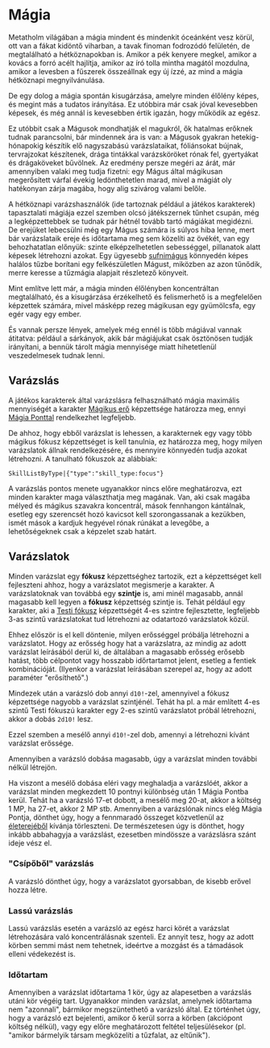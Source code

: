 # Mágia

Metatholm világában a mágia mindent és mindenkit óceánként vesz körül, ott van a fákat kidöntő viharban, a tavak finoman fodrozódó felületén, de megtalálható a hétköznapokban is. Amikor a pék kenyere megkel, amikor a kovács a forró acélt hajlítja, amikor az író tolla mintha magától mozdulna, amikor a levesben a fűszerek összeállnak egy új ízzé, az mind a mágia hétköznapi megnyilvánulása.

De egy dolog a mágia spontán kisugárzása, amelyre minden élőlény képes, és megint más a tudatos irányítása. Ez utóbbira már csak jóval kevesebben képesek, és még annál is kevesebben értik igazán, hogy működik az egész.

Ez utóbbit csak a Mágusok mondhatják el magukról, ők hatalmas erőknek tudnak parancsolni, bár mindennek ára is van: a Mágusok gyakran hetekig-hónapokig készítik elő nagyszabású varázslataikat, fóliánsokat bújnak, tervrajzokat készítenek, drága tintákkal varázsköröket rónak fel, gyertyákat és drágaköveket bűvölnek. Az eredmény persze megéri az árát, már amennyiben valaki meg tudja fizetni: egy Mágus által mágikusan megerősített várfal évekig ledönthetetlen marad, mivel a mágiát oly hatékonyan zárja magába, hogy alig szivárog valami belőle.

A hétköznapi varázshasználók (ide tartoznak például a játékos karakterek) tapasztalati mágiája ezzel szemben olcsó játékszernek tűnhet csupán, még a legképzettebbek se tudnak pár hétnél tovább tartó mágiákat megidézni. De erejüket lebecsülni még egy Mágus számára is súlyos hiba lenne, mert bár varázslataik ereje és időtartama meg sem közelíti az övékét, van egy behozhatatlan előnyük: szinte elképzelhetetlen sebességgel, pillanatok alatt képesek létrehozni azokat. Egy ügyesebb [sufnimágus](background:hedge_wizard) könnyedén képes halálos tűzbe borítani egy felkészületlen Mágust, miközben az azon tűnődik, merre keresse a tűzmágia alapjait részletező könyveit.

Mint említve lett már, a mágia minden élőlényben koncentráltan megtalálható, és a kisugárzása érzékelhető és felismerhető is a megfelelően képzettek számára, mivel másképp rezeg mágikusan egy gyümölcsfa, egy egér vagy egy ember.

És vannak persze lények, amelyek még ennél is több mágiával vannak átitatva: például a sárkányok, akik bár mágiájukat csak ösztönösen tudják irányítani, a bennük tárolt mágia mennyisége miatt hihetetlenül veszedelmesek tudnak lenni.

## Varázslás

A játékos karakterek által varázslásra felhasználható mágia maximális mennyiségét a karakter [Mágikus erő](skill:magic_force) képzettsége határozza meg, ennyi [Mágia Ponttal](character:mp) rendelkezhet legfeljebb.

De ahhoz, hogy ebből varázslat is lehessen, a karakternek egy vagy több mágikus fókusz képzettséget is kell tanulnia, ez határozza meg, hogy milyen varázslatok állnak rendelkezésére, és mennyire könnyedén tudja azokat létrehozni. A tanulható fókuszok az alábbiak:

`SkillListByType|{"type":"skill_type:focus"}`

A varázslás pontos menete ugyanakkor nincs előre meghatározva, ezt minden karakter maga választhatja meg magának. Van, aki csak magába mélyed és mágikus szavakra koncentrál, mások fennhangon kántálnak, esetleg egy szerencsét hozó kavicsot kell szorongassanak a kezükben, ismét mások a kardjuk hegyével rónak rúnákat a levegőbe, a lehetőségeknek csak a képzelet szab határt.

## Varázslatok

Minden varázslat egy **fókusz** képzettséghez tartozik, ezt a képzettséget kell fejleszteni ahhoz, hogy a varázslatot megismerje a karakter. A varázslatoknak van továbbá egy **szintje** is, ami minél magasabb, annál magasabb kell legyen a **fókusz** képzettség szintje is. Tehát például egy karakter, aki a [Testi fókusz](skill:body_focus) képzettségét 4-es szintre fejlesztette, legfeljebb 3-as szintű varázslatokat tud létrehozni az odatartozó varázslatok közül.

Ehhez először is el kell döntenie, milyen erősséggel próbálja létrehozni a varázslatot. Hogy az erősség hogy hat a varázslatra, az mindig az adott varázslat leírásából derül ki, de általában a magasabb erősség erősebb hatást, több célpontot vagy hosszabb időrtartamot jelent, esetleg a fentiek kombinációját. (Ilyenkor a varázslat leírásában szerepel az, hogy az adott paraméter "erősíthető".)

Mindezek után a varázsló dob annyi `d10!`-zel, amennyivel a fókusz képzettsége nagyobb a varázslat szintjénél. Tehát ha pl. a már említett 4-es szintű Testi fókuszú karakter egy 2-es szintű varázslatot próbál létrehozni, akkor a dobás `2d10!` lesz.

Ezzel szemben a mesélő annyi `d10!`-zel dob, amennyi a létrehozni kívánt varázslat erőssége.

Amennyiben a varázsló dobása magasabb, úgy a varázslat minden további nélkül létrejön.

Ha viszont a mesélő dobása eléri vagy meghaladja a varázslóét, akkor a varázslat minden megkezdett 10 pontnyi különbség után 1 Mágia Pontba kerül. Tehát ha a varázsló 17-et dobott, a mesélő meg 20-at, akkor a költség 1 MP, ha 27-et, akkor 2 MP stb. Amennyiben a varázslónak nincs elég Mágia Pontja, dönthet úgy, hogy a fennmaradó összeget közvetlenül az [életerejéből](character:ep) kívánja törleszteni. De természetesen úgy is dönthet, hogy inkább abbahagyja a varázslást, ezesetben mindössze a varázslásra szánt ideje vész el.

### "Csípőből" varázslás

A varázsló dönthet úgy, hogy a varázslatot gyorsabban, de kisebb erővel hozza létre.

### Lassú varázslás

Lassú varázslás esetén a varázsló az egész harci körét a varázslat létrehozására való koncentrálásnak szenteli. Ez annyit tesz, hogy az adott körben semmi mást nem tehetnek, ideértve a mozgást és a támadások elleni védekezést is.

### Időtartam

Amennyiben a varázslat időtartama 1 kör, úgy az alapesetben a varázslás utáni kör végéig tart. Ugyanakkor minden varázslat, amelynek időtartama nem "azonnali", bármikor megszüntethető a varázsló által. Ez történhet úgy, hogy a varázsló ezt bejelenti, amikor ő kerül sorra a körben (akciópont költség nélkül), vagy egy előre meghatározott feltétel teljesülésekor (pl. "amikor bármelyik társam megközelíti a tűzfalat, az eltűnik").